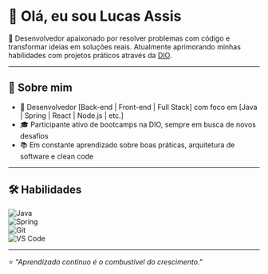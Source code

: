 # 👋 Olá, eu sou Lucas Assis

🎯 Desenvolvedor apaixonado por resolver problemas com código e transformar ideias em soluções reais. Atualmente aprimorando minhas habilidades com projetos práticos através da [DIO](https://www.dio.me/).

---

## 🚀 Sobre mim

- 💼 Desenvolvedor [Back-end | Front-end | Full Stack] com foco em [Java | Spring | React | Node.js | etc.]
- 🎓 Participante ativo de bootcamps na DIO, sempre em busca de novos desafios
- 📚 Em constante aprendizado sobre boas práticas, arquitetura de software e clean code

---

## 🛠️ Habilidades

![Java](https://img.shields.io/badge/-Java-007396?style=flat&logo=java)  
![Spring](https://img.shields.io/badge/-Spring-6DB33F?style=flat&logo=spring)  
![Git](https://img.shields.io/badge/-Git-F05032?style=flat&logo=git)  
![VS Code](https://img.shields.io/badge/-VS%20Code-007ACC?style=flat&logo=visual-studio-code)  

---

⭐ *"Aprendizado contínuo é o combustível do crescimento."*

